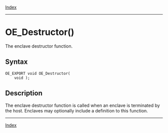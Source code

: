 [Index](index.md)

---
# OE_Destructor()

The enclave destructor function.

## Syntax

    OE_EXPORT void OE_Destructor(
        void );
## Description 

The enclave destructor function is called when an enclave is terminated by the host. Enclaves may optionally include a definition to this function.

---
[Index](index.md)

